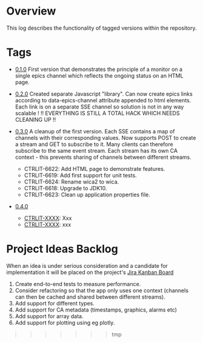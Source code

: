 # Overview

This log describes the functionality of tagged versions within the repository.

# Tags  
* [0.1.0](https://git.psi.ch/controls_highlevel_applications/ch.psi.wica2/tags/0.1.0)
  First version that demonstrates the principle of a monitor on a single epics channel
  which reflects the ongoing status on an HTML page.

* [0.2.0](https://git.psi.ch/controls_highlevel_applications/ch.psi.wica2/tags/0.2.0)
  Created separate Javascript "library". Can now create epics links according to
  data-epics-channel attribute appended to html elements.
  Each link is on a separate SSE channel so solution is not in any way scalable !
  !! EVERYTHING IS STILL A TOTAL HACK WHICH NEEDS CLEANING UP !!

* [0.3.0](https://git.psi.ch/controls_highlevel_applications/ch.psi.wica2/tags/0.3.0)
  A cleanup of the first version. Each SSE contains a map of channels with their
  corresponding values. Now supports POST to create a stream and GET to subscribe to it.
  Many clients can therefore subscribe to the same event stream.
  Each stream has its own CA context - this prevents sharing of channels between
  different streams.

   - CTRLIT-6622: Add HTML page to demonstrate features.
   - CTRLIT-6619: Add first support for unit tests.
   - CTRLIT-6624: Rename wica2 to wica.
   - CTRLIT-6618: Upgrade to JDK10.
   - CTRLIT-6623: Clean up application properties file.

* [0.4.0](https://git.psi.ch/controls_highlevel_applications/ch.psi.wica2/tags/0.4.0)

   - [CTRLIT-XXXX](https://jira.psi.ch/browse/CTRLIT-XXXX): Xxx 
   - [CTRLIT-XXXX](https://jira.psi.ch/browse/CTRLIT-XXXX): xxx



# Project Ideas Backlog

When an idea is under serious consideration and a candidate for
implementation it will be placed on the project's [Jira Kanban Board](https://jira.psi.ch/secure/RapidBoard.jspa?rapidView=1631)

1. Create end-to-end tests to measure performance.
1. Consider refactoring so that the app only uses one context (channels
   can then be cached and shared between different streams).
1. Add support for different types.
1. Add support for CA metadata (timestamps, graphics,
alarms etc)
1. Add support for array data.
1. Add support for plotting using eg plotly.

>>>>>>> tmp
